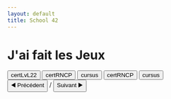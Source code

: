 ```yaml
---
layout: default
title: School 42
---
```


# J'ai fait les Jeux

<div>
  <button onclick="showPDF('a')">certLvL22</button>
  <button onclick="showPDF('b')">certRNCP</button>
  <button onclick="showPDF('c')">cursus</button>
   <button onclick="showPDF('d')">certRNCP</button>
  <button onclick="showPDF('e')">cursus</button>
</div>


<div id="pdf-a" class="pdf-container">
<canvas id="pdf-canvas"></canvas>
<div>
  <button onclick="prevPage('a')">◀️ Précédent</button>
  <span id="page-num-a"></span> / <span id="page-count-a"></span>
  <button onclick="nextPage('a')">Suivant ▶️</button>
</div>
</div>

<div id="pdf-b" class="pdf-container" style="display:none;">
<canvas id="pdf-canvas1"></canvas>
<div>
  <button onclick="prevPage('b')">◀️ Précédent</button>
  <span id="page-num-b"></span> / <span id="page-count-b"></span>
  <button onclick="nextPage('b')">Suivant ▶️</button>
</div>
</div>

<div id="pdf-c" class="pdf-container" style="display:none;">
<canvas id="pdf-canvas2"></canvas>
<div>
  <button onclick="prevPage('c')">◀️ Précédent</button>
  <span id="page-num-c"></span> / <span id="page-count-c"></span>
  <button onclick="nextPage('c')">Suivant ▶️</button>
</div>
</div>

<div id="pdf-d" class="pdf-container" style="display:none;">
<canvas id="pdf-canvas3"></canvas>
<div>
  <button onclick="prevPage('d')">◀️ Précédent</button>
  <span id="page-num-d"></span> / <span id="page-count-d"></span>
  <button onclick="nextPage('d')">Suivant ▶️</button>
</div>
</div>

<div id="pdf-e" class="pdf-container" style="display:none;">
<canvas id="pdf-canvas4"></canvas>
<div>
  <button onclick="prevPage('e')">◀️ Précédent</button>
  <span id="page-num-e"></span> / <span id="page-count-e"></span>
  <button onclick="nextPage('e')">Suivant ▶️</button>
</div>
</div>

<script src="https://cdnjs.cloudflare.com/ajax/libs/pdf.js/3.11.174/pdf.min.js"></script>
<script>
  const pdfFiles = {
    a: '{{ "/assets/data/jo/pdf/certOLY.pdf" | relative_url }}',
    b: '{{ "/assets/data/jo/pdf/certPARA.pdf" | relative_url }}',
    c: '{{ "/assets/data/jo/pdf/faitEn.pdf" | relative_url }}',
    d: '{{ "/assets/data/jo/pdf/faitFr.pdf" | relative_url }}',
    e: '{{ "/assets/data/jo/pdf/mec.pdf" | relative_url }}'
  };

  const pdfStates = {
    a: { pdfDoc: null, pageNum: 1, pageCount: 0, canvasId: 'pdf-canvas' },
    b: { pdfDoc: null, pageNum: 1, pageCount: 0, canvasId: 'pdf-canvas1' },
    c: { pdfDoc: null, pageNum: 1, pageCount: 0, canvasId: 'pdf-canvas2' },
    d: { pdfDoc: null, pageNum: 1, pageCount: 0, canvasId: 'pdf-canvas3' },
    e: { pdfDoc: null, pageNum: 1, pageCount: 0, canvasId: 'pdf-canvas4' }
  };

  function renderPage(key) {
    const state = pdfStates[key];
    state.pdfDoc.getPage(state.pageNum).then(page => {
      const scale = 1.5;
      const viewport = page.getViewport({ scale });
      const canvas = document.getElementById(state.canvasId);
      const ctx = canvas.getContext('2d');
      canvas.height = viewport.height;
      canvas.width = viewport.width;

      const renderContext = {
        canvasContext: ctx,
        viewport: viewport
      };

      page.render(renderContext);

      document.getElementById(`page-num-${key}`).textContent = state.pageNum;
      document.getElementById(`page-count-${key}`).textContent = state.pageCount;
    });
  }

  function prevPage(key) {
    if (pdfStates[key].pageNum <= 1) return;
    pdfStates[key].pageNum--;
    renderPage(key);
  }

  function nextPage(key) {
    if (pdfStates[key].pageNum >= pdfStates[key].pageCount) return;
    pdfStates[key].pageNum++;
    renderPage(key);
  }

  // Chargement initial de chaque PDF
  for (const key in pdfFiles) {
    pdfjsLib.getDocument(pdfFiles[key]).promise.then(pdf => {
      pdfStates[key].pdfDoc = pdf;
      pdfStates[key].pageCount = pdf.numPages;
      renderPage(key);
    }).catch(err => {
      console.error(`Erreur de chargement du PDF (${key}):`, err);
    });
  }



    function showPDF(keyToShow) {
    ['a', 'b', 'c','d','e'].forEach(key => {
      document.getElementById(`pdf-${key}`).style.display = (key === keyToShow) ? 'block' : 'none';
    });

    // Si pas encore chargé, on charge
    const state = pdfStates[keyToShow];
    if (!state.pdfDoc) {
      pdfjsLib.getDocument(pdfFiles[keyToShow]).promise.then(pdf => {
        state.pdfDoc = pdf;
        state.pageCount = pdf.numPages;
        renderPage(keyToShow);
      }).catch(err => {
        console.error(`Erreur de chargement (${keyToShow}) :`, err);
      });
    } else {
      renderPage(keyToShow);
    }
  }

  // Affiche le premier PDF par défaut
  document.addEventListener('DOMContentLoaded', () => showPDF('a'));
</script>
